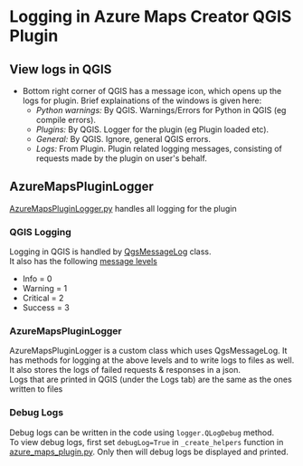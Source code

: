 # Logging in Azure Maps Creator QGIS Plugin

## View logs in QGIS
- Bottom right corner of QGIS has a message icon, which opens up the logs for plugin. Brief explainations of the windows is given here: 
    - *Python warnings:* By QGIS. Warnings/Errors for Python in QGIS (eg compile errors).
    - *Plugins:* By QGIS. Logger for the plugin (eg Plugin loaded etc).
    - *General:* By QGIS. Ignore, general QGIS errors.
    - *Logs:* From Plugin. Plugin related logging messages, consisting of requests made by the plugin on user's behalf. 

## AzureMapsPluginLogger
[AzureMapsPluginLogger.py](../src/helpers/AzureMapsPluginLogger.py) handles all logging for the plugin

### QGIS Logging
Logging in QGIS is handled by [QgsMessageLog](https://qgis.org/pyqgis/3.2/core/Message/QgsMessageLog.html) class. <br/>
It also has the following [message levels](https://docs.qgis.org/3.22/en/docs/pyqgis_developer_cookbook/communicating.html#id6)
- Info = 0
- Warning = 1
- Critical = 2
- Success = 3

### AzureMapsPluginLogger
AzureMapsPluginLogger is a custom class which uses QgsMessageLog. It has methods for logging at the above levels and to write logs to files as well. <br/>
It also stores the logs of failed requests & responses in a json. <br/>
Logs that are printed in QGIS (under the Logs tab) are the same as the ones written to files

### Debug Logs
Debug logs can be written in the code using `logger.QLogDebug` method. <br/>
To view debug logs, first set `debugLog=True` in `_create_helpers` function in [azure_maps_plugin.py](../../src/azure_maps_plugin.py). 
Only then will debug logs be displayed and printed.
